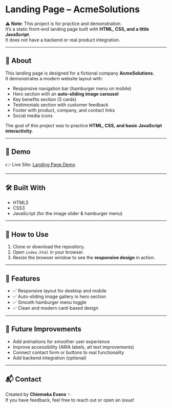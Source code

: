 # Landing Page – AcmeSolutions

⚠️ **Note**: This project is for practice and demonstration.  
It’s a static front-end landing page built with **HTML, CSS, and a little JavaScript**.  
It does not have a backend or real product integration.

---

## 📖 About

This landing page is designed for a fictional company **AcmeSolutions**.  
It demonstrates a modern website layout with:

- Responsive navigation bar (hamburger menu on mobile)
- Hero section with an **auto-sliding image carousel**
- Key benefits section (3 cards)
- Testimonials section with customer feedback
- Footer with product, company, and contact links
- Social media icons

The goal of this project was to practice **HTML, CSS, and basic JavaScript interactivity**.

---

## 🚀 Demo

👉 Live Site: [Landing Page Demo](https://switzerevans.github.io/landing-page/)

---

## 🛠️ Built With

- HTML5  
- CSS3  
- JavaScript (for the image slider & hamburger menu)

---

## 📂 How to Use

1. Clone or download the repository.  
2. Open `index.html` in your browser.  
3. Resize the browser window to see the **responsive design** in action.  

---

## 🎯 Features

- ✅ Responsive layout for desktop and mobile  
- ✅ Auto-sliding image gallery in hero section  
- ✅ Smooth hamburger menu toggle  
- ✅ Clean and modern card-based design  

---

## 📝 Future Improvements

- Add animations for smoother user experience  
- Improve accessibility (ARIA labels, alt text improvements)  
- Connect contact form or buttons to real functionality  
- Add backend integration (optional)  

---

## 📬 Contact

Created by **Chiemeka Evans** ✨  
If you have feedback, feel free to reach out or open an issue!

